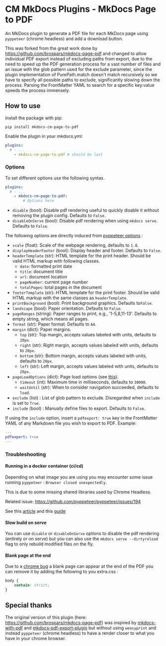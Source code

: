 # CM MkDocs Plugins - MkDocs Page to PDF

An MkDocs plugin to generate a PDF file for each MkDocs page using `pyppeteer` (chrome headless) and add a download button.

This was forked from the great work done by <https://github.com/brospars/mkdocs-page-pdf> and changed to allow individual PDF export instead of excluding paths from export, due to the need to speed up the PDF generation process for a vast number of files and an issue with the glob pattern used for the exclude parameter, since the plugin implementation of PurePath.match doesn't match recursively so we have to specify all possible paths to exclude, significantly slowing down the process. Parsing the FrontMatter YAML to search for a specific key:value speeds the process immensely.

## How to use

Install the package with pip:

```shell
pip install mkdocs-cm-page-to-pdf
```

Enable the plugin in your mkdocs.yml:

```yaml
plugins:
  # - ...
    - mkdocs-cm-page-to-pdf # should be last
```

### Options

To set different options use the following syntax.

```yaml
plugins:
  # - ...
    - mkdocs-cm-page-to-pdf:
        # Options here
```

* ``disable`` (bool): Disable pdf rendering useful to quickly disable it without removing the plugin config. Defaults to ``False``.
* ``disableOnServe`` (bool): Disable pdf rendering when using `mkdocs serve`. Defaults to ``False``.

The following options are directly induced from [pyppeteer options](https://pyppeteer.github.io/pyppeteer/reference.html?highlight=pdf#pyppeteer.page.Page.pdf) :

* ``scale`` (float): Scale of the webpage rendering, defaults to ``1.0``.
* ``displayHeaderFooter`` (bool): Display header and footer.
  Defaults to ``False``.
* ``headerTemplate`` (str): HTML template for the print header. Should
  be valid HTML markup with following classes.
  * ``date``: formatted print date
  * ``title``: document title
  * ``url``: document location
  * ``pageNumber``: current page number
  * ``totalPages``: total pages in the document
* ``footerTemplate`` (str): HTML template for the print footer. Should be valid HTML markup with the same classes as ``headerTemplate``.
* ``printBackground`` (bool): Print background graphics. Defaults to``False``.
* ``landscape`` (bool): Paper orientation. Defaults to ``False``.
* ``pageRanges`` (string): Paper ranges to print, e.g., '1-5,8,11-13'. Defaults to empty string, which means all pages.
* ``format`` (str): Paper format. Defaults to ``A4``.
* ``margin`` (dict): Paper margins.
  * ``top`` (str): Top margin, accepts values labeled with units, defaults to ``20px``.
  * ``right`` (str): Right margin, accepts values labeled with units, defaults to ``20px``.
  * ``bottom`` (str): Bottom margin, accepts values labeled with units, defaults to ``20px``.
  * ``left`` (str): Left margin, accepts values labeled with units, defaults to ``20px``.
* ``pageLoadOptions`` (dict): Page load options (see [this](https://pyppeteer.github.io/pyppeteer/reference.html?highlight=goto#pyppeteer.page.Page.goto)).
  * ``timeout`` (int): Maximum time in milliseconds, defaults to ``30000``.
  * ``waitUntil`` (str): When to consider navigation succeeded, defaults to ``load``.
* ``exclude`` (list) : List of glob pattern to exclude. Disregarded when ``include`` is set to ``True``.
* ``include`` (bool) : Manually define files to export. Defaults to ``False``.

If using the `include` option, insert a `pdfexport: true` key in the FrontMatter YAML of any Markdown file you wish to export to PDF. Example:

```yaml
---
pdfexport: true
---
```

### Troubleshooting

#### Running in a docker container (ci/cd)

Depending on what image you are using you may encounter some issue running `pyppeteer` : `Browser closed unexpectedly`.

This is due to some missing shared libraries used by Chrome Headless.

Related issue: <https://github.com/pyppeteer/pyppeteer/issues/194>

See this [article](https://www.cloudsavvyit.com/13461/how-to-run-puppeteer-and-headless-chrome-in-a-docker-container/)
and this [guide](https://github.com/puppeteer/puppeteer/blob/main/docs/troubleshooting.md#running-puppeteer-in-docker)  

#### Slow build on serve

You can use `disable` or `disableOnServe` options to disable the pdf rendering (entirely or on serve) but you can also use the `mkdocs serve --dirtyreload` flag to only rebuild modified files on the fly.

#### Blank page at the end

Due to a [chrome bug](https://github.com/brospars/mkdocs-page-pdf/issues/9) a blank page can appear at the end of the PDF you can remove it by adding the following to you extra.css :

```css
body {
    contain: strict;
}
```

## Special thanks

The original version of this plugin (here: <https://github.com/brospars/mkdocs-page-pdf>) was inspired by [mkdocs-with-pdf](https://github.com/orzih/mkdocs-with-pdf) and [mkdocs-pdf-export-plugin](https://github.com/zhaoterryy/mkdocs-pdf-export-plugin) but without using `weasyprint` and instead `pyppeteer` (chrome headless) to have a render closer to what you have in your chrome browser.
